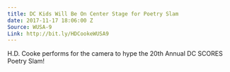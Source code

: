 ```yaml
---
title: DC Kids Will Be On Center Stage for Poetry Slam
date: 2017-11-17 18:06:00 Z
Source: WUSA-9
Link: http://bit.ly/HDCookeWUSA9
---
```


H.D. Cooke performs for the camera to hype the 20th Annual DC SCORES Poetry Slam!